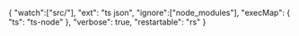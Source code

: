 {
    <!-- Que observe todo lo que esta en src -->
    "watch":["src/"],
    <!-- Que solo monitoree los de extension ts o json -->
    "ext": "ts json",
    <!-- Que ignore la carpeta de node_modules -->
    "ignore":["node_modules"],
    <!-- Si cambia, quiero que ejecute el programa ts-node -->
    "execMap": {
        "ts": "ts-node"
    },
    <!-- Informacion adicional sobre lo que se esta haciendo -->
    "verbose": true,
    <!-- Reiniciar el nodemon -->
    "restartable": "rs"
}

